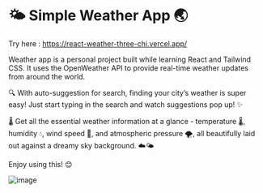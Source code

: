 # 🌤️ Simple Weather App 🌏

Try here : https://react-weather-three-chi.vercel.app/

Weather app is a personal project built while learning React and Tailwind CSS. It uses the OpenWeather API to provide real-time weather updates from around the world.

🔍 With auto-suggestion for search, finding your city’s weather is super easy! Just start typing in the search and watch suggestions pop up! ✨

🌡️ Get all the essential weather information at a glance - temperature 🌡️, humidity 💧, wind speed 💨, and atmospheric pressure 🌪️, all beautifully laid out against a dreamy sky background. ☁️🌤️

Enjoy using this! 😊

![image](https://github.com/Sethu-madhav/react_weather/assets/30382594/a33a3627-0189-4190-94fe-8a490edd9aef)

